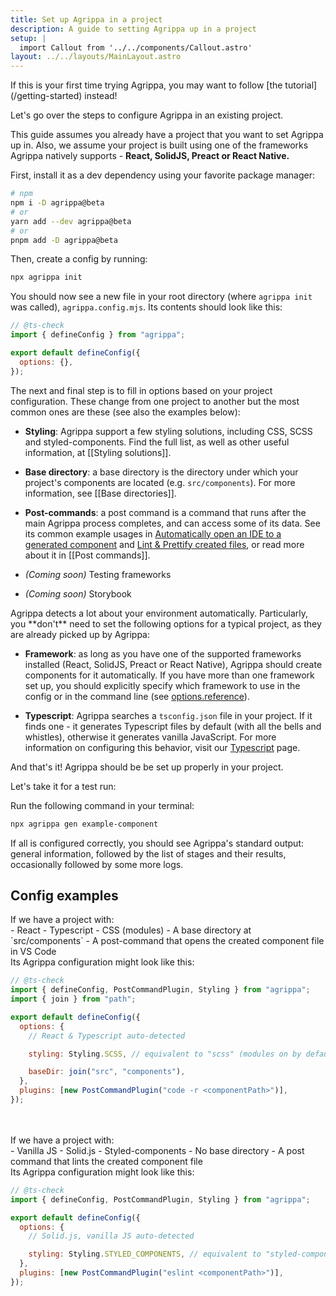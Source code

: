 ```yaml
---
title: Set up Agrippa in a project
description: A guide to setting Agrippa up in a project
setup: |
  import Callout from '../../components/Callout.astro'
layout: ../../layouts/MainLayout.astro
---
```



<Callout type="tip">
  <p slot="header">If this is your first time trying Agrippa, you may want to follow [the tutorial](/getting-started) instead!</p>
</Callout>

Let's go over the steps to configure Agrippa in an existing project.

This guide assumes you already have a project that you want to set Agrippa up in.
Also, we assume your project is built using one of the frameworks Agrippa natively supports - **React, SolidJS, Preact or React Native.**

First, install it as a dev dependency using your favorite package manager:

```bash
# npm
npm i -D agrippa@beta
# or
yarn add --dev agrippa@beta
# or
pnpm add -D agrippa@beta
```

Then, create a config by running:

```bash
npx agrippa init
```

You should now see a new file in your root directory (where `agrippa init` was called), `agrippa.config.mjs`. Its contents should look like this:

```js
// @ts-check
import { defineConfig } from "agrippa";

export default defineConfig({
  options: {},
});
```

The next and final step is to fill in options based on your project configuration. These change from one project to another but the most common ones are these (see also the examples below):

- **Styling**: Agrippa support a few styling solutions, including CSS, SCSS and styled-components. Find the full list, as well as other useful information, at [[Styling solutions]].
- **Base directory**: a base directory is the directory under which your project's components are located (e.g. `src/components`). For more information, see [[Base directories]].
- **Post-commands**: a post command is a command that runs after the main Agrippa process completes, and can access some of its data. See its common example usages in [Automatically open an IDE to a generated component](/guides/automatically-open-your-ide-to-a-generated-component) and [Lint & Prettify created files](/guides/lint-and-prettify-created-files), or read more about it in [[Post commands]].

- _(Coming soon)_ Testing frameworks
- _(Coming soon)_ Storybook

<Callout type="tip">
  Agrippa detects a lot about your environment automatically. Particularly, you **don't** need to set the following options for a typical project, as they are already picked up by Agrippa:
  <br/>

  - **Framework**: as long as you have one of the supported frameworks installed (React, SolidJS, Preact or React Native), Agrippa should create components for it automatically. If you have more than one framework set up, you should explicitly specify which framework to use in the config or in the command line (see [options.reference](obsidian://open?vault=Notes&file=Agrippa%20docs%2Freference%2FGeneration%20Options)).

  - **Typescript**: Agrippa searches a `tsconfig.json` file in your project. If it finds one - it generates Typescript files by default (with all the bells and whistles), otherwise it generates vanilla JavaScript. For more information on configuring this behavior, visit our [Typescript](/environments/typescript) page.
</Callout>

And that's it! Agrippa should be be set up properly in your project.

Let's take it for a test run:

Run the following command in your terminal:

```bash
npx agrippa gen example-component
```

If all is configured correctly, you should see Agrippa's standard output: general information, followed by the list of stages and their results, occasionally followed by some more logs.

## Config examples

<Callout type="example">
If we have a project with:
<br/>
- React
- Typescript
- CSS (modules)
- A base directory at `src/components`
- A post-command that opens the created component file in VS Code
<br/>
Its Agrippa configuration might look like this:

```js
// @ts-check
import { defineConfig, PostCommandPlugin, Styling } from "agrippa";
import { join } from "path";

export default defineConfig({
  options: {
    // React & Typescript auto-detected

    styling: Styling.SCSS, // equivalent to "scss" (modules on by default)

    baseDir: join("src", "components"),
  },
  plugins: [new PostCommandPlugin("code -r <componentPath>")],
});
```
</Callout>

<br/>
<br/>

<Callout type="example">
If we have a project with:
<br/>
- Vanilla JS
- Solid.js
- Styled-components
- No base directory
- A post command that lints the created component file
<br/>
Its Agrippa configuration might look like this:

```js
// @ts-check
import { defineConfig, PostCommandPlugin, Styling } from "agrippa";

export default defineConfig({
  options: {
    // Solid.js, vanilla JS auto-detected

    styling: Styling.STYLED_COMPONENTS, // equivalent to "styled-components"
  },
  plugins: [new PostCommandPlugin("eslint <componentPath>")],
});
```
</Callout>